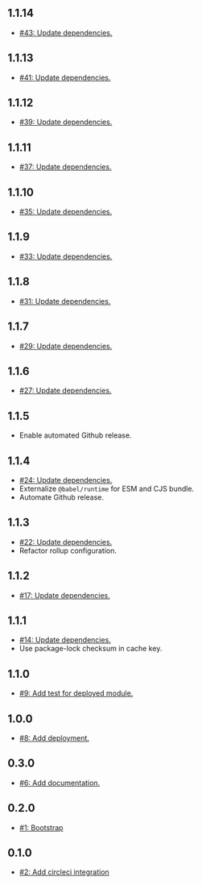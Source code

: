 ## 1.1.14
* [#43: Update dependencies.](https://github.com/haensl/google-optimize-service/issues/43)

## 1.1.13
* [#41: Update dependencies.](https://github.com/haensl/google-optimize-service/issues/41)

## 1.1.12
* [#39: Update dependencies.](https://github.com/haensl/google-optimize-service/issues/39)

## 1.1.11
* [#37: Update dependencies.](https://github.com/haensl/google-optimize-service/issues/37)

## 1.1.10
* [#35: Update dependencies.](https://github.com/haensl/google-optimize-service/issues/35)

## 1.1.9
* [#33: Update dependencies.](https://github.com/haensl/google-optimize-service/issues/33)

## 1.1.8
* [#31: Update dependencies.](https://github.com/haensl/google-optimize-service/issues/31)

## 1.1.7
* [#29: Update dependencies.](https://github.com/haensl/google-optimize-service/issues/29)

## 1.1.6
* [#27: Update dependencies.](https://github.com/haensl/google-optimize-service/issues/27)

## 1.1.5
* Enable automated Github release.

## 1.1.4
* [#24: Update dependencies.](https://github.com/haensl/google-optimize-service/issues/24)
* Externalize `@babel/runtime` for ESM and CJS bundle.
* Automate Github release.

## 1.1.3
* [#22: Update dependencies.](https://github.com/haensl/google-optimize-service/issues/22)
* Refactor rollup configuration.

## 1.1.2
* [#17: Update dependencies.](https://github.com/haensl/google-optimize-service/issues/17)

## 1.1.1
* [#14: Update dependencies.](https://github.com/haensl/google-optimize-service/issues/14)
* Use package-lock checksum in cache key.

## 1.1.0
* [#9: Add test for deployed module.](https://github.com/haensl/google-optimize-service/issues/9)

## 1.0.0
* [#8: Add deployment.](https://github.com/haensl/google-optimize-service/issues/8)

## 0.3.0
* [#6: Add documentation.](https://github.com/haensl/google-optimize-service/issues/6)

## 0.2.0
* [#1: Bootstrap](https://github.com/haensl/google-optimize-service/issues/1)

## 0.1.0
* [#2: Add circleci integration](https://github.com/haensl/google-optimize-service/issues/2)
